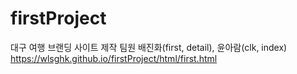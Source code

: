 # firstProject
대구 여행 브랜딩 사이트 제작
팀원 배진화(first, detail), 윤아람(clk, index)
<br>
https://wlsghk.github.io/firstProject/html/first.html
